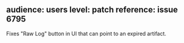 audience: users
level: patch
reference: issue 6795
---

Fixes "Raw Log" button in UI that can point to an expired artifact.
